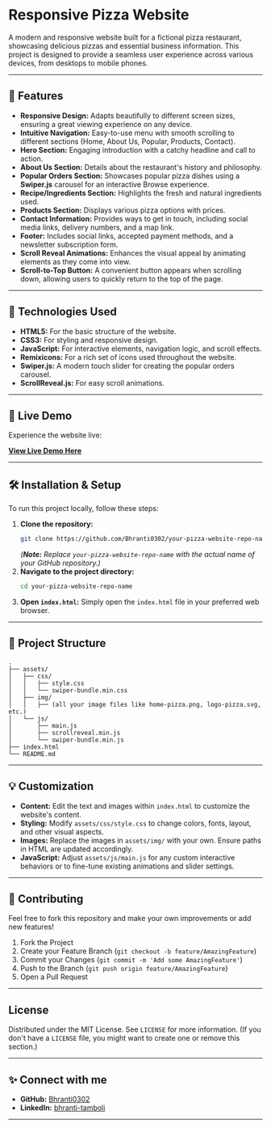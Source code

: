 # Responsive Pizza Website

A modern and responsive website built for a fictional pizza restaurant, showcasing delicious pizzas and essential business information. This project is designed to provide a seamless user experience across various devices, from desktops to mobile phones.

-----

## 🍕 Features

  * **Responsive Design:** Adapts beautifully to different screen sizes, ensuring a great viewing experience on any device.
  * **Intuitive Navigation:** Easy-to-use menu with smooth scrolling to different sections (Home, About Us, Popular, Products, Contact).
  * **Hero Section:** Engaging introduction with a catchy headline and call to action.
  * **About Us Section:** Details about the restaurant's history and philosophy.
  * **Popular Orders Section:** Showcases popular pizza dishes using a **Swiper.js** carousel for an interactive Browse experience.
  * **Recipe/Ingredients Section:** Highlights the fresh and natural ingredients used.
  * **Products Section:** Displays various pizza options with prices.
  * **Contact Information:** Provides ways to get in touch, including social media links, delivery numbers, and a map link.
  * **Footer:** Includes social links, accepted payment methods, and a newsletter subscription form.
  * **Scroll Reveal Animations:** Enhances the visual appeal by animating elements as they come into view.
  * **Scroll-to-Top Button:** A convenient button appears when scrolling down, allowing users to quickly return to the top of the page.

-----

## 🚀 Technologies Used

  * **HTML5:** For the basic structure of the website.
  * **CSS3:** For styling and responsive design.
  * **JavaScript:** For interactive elements, navigation logic, and scroll effects.
  * **Remixicons:** For a rich set of icons used throughout the website.
  * **Swiper.js:** A modern touch slider for creating the popular orders carousel.
  * **ScrollReveal.js:** For easy scroll animations.

-----

## 🔗 Live Demo

Experience the website live:

**[View Live Demo Here](https://responsive-pizza-webpage.netlify.app/)**

-----

## 🛠️ Installation & Setup

To run this project locally, follow these steps:

1.  **Clone the repository:**
    ```bash
    git clone https://github.com/Bhranti0302/your-pizza-website-repo-name.git
    ```
    *(**Note:** Replace `your-pizza-website-repo-name` with the actual name of your GitHub repository.)*
2.  **Navigate to the project directory:**
    ```bash
    cd your-pizza-website-repo-name
    ```
3.  **Open `index.html`:**
    Simply open the `index.html` file in your preferred web browser.

-----

## 📂 Project Structure

```
.
├── assets/
│   ├── css/
│   │   ├── style.css
│   │   └── swiper-bundle.min.css
│   ├── img/
│   │   ├── (all your image files like home-pizza.png, logo-pizza.svg, etc.)
│   └── js/
│       ├── main.js
│       ├── scrollreveal.min.js
│       └── swiper-bundle.min.js
├── index.html
└── README.md
```

-----

## 💡 Customization

  * **Content:** Edit the text and images within `index.html` to customize the website's content.
  * **Styling:** Modify `assets/css/style.css` to change colors, fonts, layout, and other visual aspects.
  * **Images:** Replace the images in `assets/img/` with your own. Ensure paths in HTML are updated accordingly.
  * **JavaScript:** Adjust `assets/js/main.js` for any custom interactive behaviors or to fine-tune existing animations and slider settings.

-----

## 🤝 Contributing

Feel free to fork this repository and make your own improvements or add new features\!

1.  Fork the Project
2.  Create your Feature Branch (`git checkout -b feature/AmazingFeature`)
3.  Commit your Changes (`git commit -m 'Add some AmazingFeature'`)
4.  Push to the Branch (`git push origin feature/AmazingFeature`)
5.  Open a Pull Request

-----

## License

Distributed under the MIT License. See `LICENSE` for more information. (If you don't have a `LICENSE` file, you might want to create one or remove this section.)

-----

## ✨ Connect with me

  * **GitHub:** [Bhranti0302](https://github.com/Bhranti0302)
  * **LinkedIn:** [bhranti-tamboli](https://www.google.com/search?q=https://www.linkedin.com/in/bhranti-tamboli)

-----
